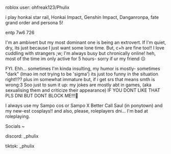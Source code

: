 
roblox user: ohfreak123/Phulix

i play honkai star rail, Honkai Impact, Genshin Impact, Danganronpa, fate grand order and persona 5!

entp 7w6 726 

I'm an ambivert but my most dominant one is being an extrovert. If I'm quiet, dry, its just because I just want some lone time. But, c+h are fine too!! I love cuddling with strangers ;w;
I'm always busy but chronically online! heh, most of the time im only active for 5 hours- sorry if ur my friend 😔

FYI. Ehh... sometimes I'm kinda insulting, my humor is mostly- sometimes "dark" (lmao im not trying to be 'sigma') its just too funny in the situation right!!?? plus im somewhat immature but, if i get srs that means smth is wrong:3 Soo just to sum it up: my jokes are mostly abt in games, (aka sexualising them and criticize their appearance) IF YOU DONT LIKE THAT PLS DNI BUT DONT BLOCK ME!!!🥺


I always use my Sampo cos or Sampo X Better Call Saul (in ponytown) and my new-est cosplays!! and also, please, roleplayers dni... I'm bad at roleplaying.

Socials ~


discord: _phulix

tiktok: _phulix
